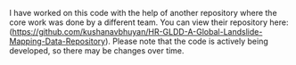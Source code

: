 I have worked on this code with the help of another repository where the core work was done by a different team. 
You can view their repository here: (https://github.com/kushanavbhuyan/HR-GLDD-A-Global-Landslide-Mapping-Data-Repository).
Please note that the code is actively being developed, so there may be changes over time.
